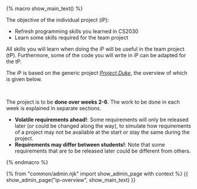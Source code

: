 {% macro show_main_text() %}
<div id="main">

<div id="title">

</div>
<div id="body">

The objective of the individual project (iP):
* Refresh programming skills you learned in CS2030
* Learn some skills required for the team project

All skills you will learn when doing the iP will be useful in the team project (tP). Furthermore, some of the code you will write in iP can be adapted for the tP.

The iP is based on the generic project [_Project Duke_](../se-book-adapted/projectDuke/index.html), the overview of which is given below.

<include src="dukeFragment.md" boilerplate var-header="**Duke - Overview**" var-fragment="text.md#intro" />
<br>

The project is to be **done over weeks 2-6**. The work to be done in each week is explained in separate sections.

<box type="warning">

* **Volatile requirements ahead!**: Some requirements will only be released later (or could be changed along the way), to simulate how requirements of a project may not be available at the start or stay the same during the project.
* **Requirements may differ between students!**: Note that some requirements that are to be released later could be different from others.
</box>

</div>
</div>
{% endmacro %}

{% from "common/admin.njk" import show_admin_page with context %}
{{ show_admin_page("ip-overview", show_main_text) }}